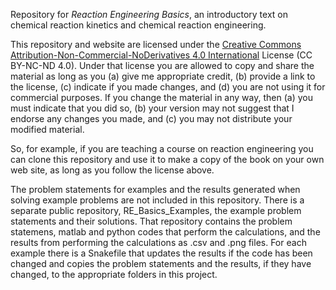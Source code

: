 Repository for *Reaction Engineering Basics*, an introductory text on chemical reaction kinetics and chemical reaction engineering.

This repository and website are licensed under the [Creative Commons Attribution-Non-Commercial-NoDerivatives 4.0 International](https://creativecommons.org/licenses/by-nc-nd/4.0/) License (CC BY-NC-ND 4.0). Under that license you are allowed to copy and share the material as long as you (a) give me appropriate credit, (b) provide a link to the license, (c) indicate if you made changes, and (d) you are not using it for commercial purposes. If you change the material in any way, then (a) you must indicate that you did so, (b) your version may not suggest that I endorse any changes you made, and (c) you may not distribute your modified material.

So, for example, if you are teaching a course on reaction engineering you can clone this repository and use it to make a copy of the book on your own web site, as long as you follow the license above. 

The problem statements for examples and the results generated when solving example problems are not included in this repository. There is a separate public repository, RE_Basics_Examples, the example problem statements and their solutions. That repository contains the problem statemens, matlab and python codes that perform the calculations, and the results from performing the calculations as .csv and .png files. For each example there is a Snakefile that updates the results if the code has been changed and copies the problem statements and the results, if they have changed, to the appropriate folders in this project.
